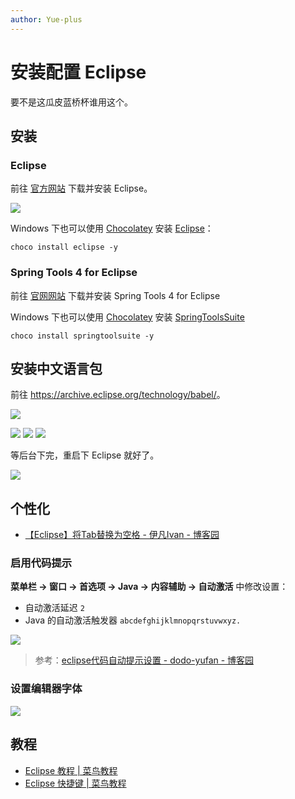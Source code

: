 ```yaml
---
author: Yue-plus
---
```


# 安装配置 Eclipse

<!--truncate-->

要不是这瓜皮蓝桥杯谁用这个。

## 安装

### Eclipse

前往 [官方网站](https://www.eclipse.org/) 下载并安装 Eclipse。

[![](./img/QQ%E6%88%AA%E5%9B%BE20221129015536.png)](https://www.eclipse.org/downloads/packages/)

Windows 下也可以使用 [Chocolatey](/docs/编程/包管理器/Chocolatey/) 安装 [Eclipse](https://community.chocolatey.org/packages/eclipse)：

```shell
choco install eclipse -y
```

### Spring Tools 4 for Eclipse

前往 [官网网站](https://spring.io/tools) 下载并安装 Spring Tools 4 for Eclipse

Windows 下也可以使用 [Chocolatey](/docs/编程/包管理器/Chocolatey/) 安装 [SpringToolsSuite](https://community.chocolatey.org/packages/SpringToolSuite)

```shell
choco install springtoolsuite -y
```

## 安装中文语言包

前往 <https://archive.eclipse.org/technology/babel/>。

![](./img/QQ%E6%88%AA%E5%9B%BE20221129020408.png)

![](./img/Snipaste_2022-11-29_00-40-23.png)
![](./img/QQ%E6%88%AA%E5%9B%BE20221129003510.png)
![](./img/Snipaste_2022-11-29_00-46-00.png)

等后台下完，重启下 Eclipse 就好了。

![](./img/QQ%E6%88%AA%E5%9B%BE20221129003637.png)

## 个性化

- [【Eclipse】将Tab替换为空格 - 伊凡Ivan - 博客园](https://www.cnblogs.com/conquerorren/p/8520579.html)

### 启用代码提示

**菜单栏 → 窗口 → 首选项 → Java → 内容辅助 → 自动激活** 中修改设置：

- 自动激活延迟 `2`
- Java 的自动激活触发器 `abcdefghijklmnopqrstuvwxyz.`

![](./img/%E4%BB%A3%E7%A0%81%E6%8F%90%E7%A4%BA.png)

> 参考：[eclipse代码自动提示设置 - dodo-yufan - 博客园](https://www.cnblogs.com/zgqys1980/p/5067337.html)

### 设置编辑器字体

![](./img/%E8%AE%BE%E7%BD%AE%E5%AD%97%E4%BD%93.png)

## 教程

- [Eclipse 教程 | 菜鸟教程](https://www.runoob.com/eclipse/eclipse-tutorial.html)
- [Eclipse 快捷键 | 菜鸟教程](https://www.runoob.com/eclipse/eclipse-shortcuts.html)

